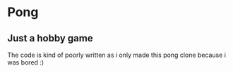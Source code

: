 # Pong
## Just a hobby game
The code is kind of poorly written as i only made this pong clone because i was bored :)